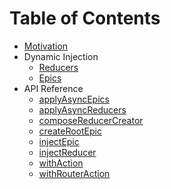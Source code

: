 # Table of Contents

* [Motivation](/docs/Motivation.md)
* Dynamic Injection
  * [Reducers](/docs/Dynamic-Injection/Reducers.md)
  * [Epics](/docs/Dynamic-Injection/Epics.md)
* API Reference
  * [applyAsyncEpics](/docs/API-Reference/applyAsyncEpics.md)
  * [applyAsyncReducers](/docs/API-Reference/applyAsyncReducers.md)
  * [composeReducerCreator](/docs/API-Reference/composeReducerCreator.md)
  * [createRootEpic](/docs/API-Reference/createRootEpic.md)
  * [injectEpic](/docs/API-Reference/injectEpic.md)
  * [injectReducer](/docs/API-Reference/injectReducer.md)
  * [withAction](/docs/API-Reference/withAction.md)
  * [withRouterAction](/docs/API-Reference/withRouterAction.md)